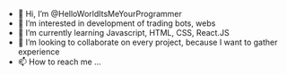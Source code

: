 - 👋 Hi, I’m @HelloWorldItsMeYourProgrammer
- 👀 I’m interested in development of trading bots, webs
- 🌱 I’m currently learning Javascript, HTML, CSS, React.JS
- 💞️ I’m looking to collaborate on every project, because I want to gather experience
- 📫 How to reach me ...

<!---
HelloWorldItsMeYourProgrammer/HelloWorldItsMeYourProgrammer is a ✨ special ✨ repository because its `README.md` (this file) appears on your GitHub profile.
You can click the Preview link to take a look at your changes.
--->
